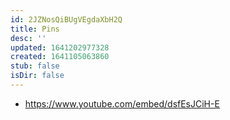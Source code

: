 ```yaml
---
id: 2JZNosQiBUgVEgdaXbH2Q
title: Pins
desc: ''
updated: 1641202977328
created: 1641105063860
stub: false
isDir: false
---
```


- <https://www.youtube.com/embed/dsfEsJCiH-E>
